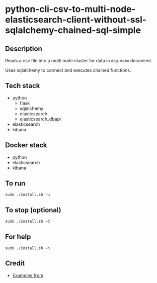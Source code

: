 # python-cli-csv-to-multi-node-elasticsearch-client-without-ssl-sqlalchemy-chained-sql-simple

## Description
Reads a csv file into a multi node cluster for data in `dog-demo` document.

Uses sqlalchemy to connect and executes chained functions.

## Tech stack
- python
    - flask
    - sqlalchemy
    - elasticsearch
    - elasticsearch_dbapi
- elasticsearch
- kibana

## Docker stack
- python
- elasticsearch
- kibana

## To run
`sudo ./install.sh -u`

## To stop (optional)
`sudo ./install.sh -d`

## For help
`sudo ./install.sh -h`

## Credit
- [Examples from](https://docs.sqlalchemy.org/en/20/tutorial/data_select.html)